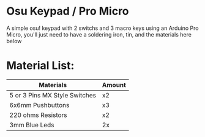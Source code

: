 # Osu Keypad / Pro Micro
A simple osu! keypad with 2 switchs and 3 macro keys using an Arduino Pro Micro, you'll just need to have a soldering iron, tin, and the materials here below

# Material List:
Materials  | Amount
------------- | -------------
5 or 3 Pins MX Style Switches  | x2
6x6mm Pushbuttons | x3
220 ohms Resistors  | x2
3mm Blue Leds  | 2x
